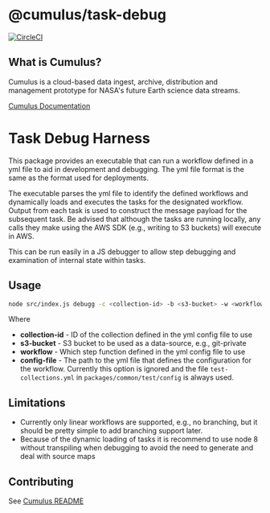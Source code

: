 # @cumulus/task-debug

[![CircleCI](https://circleci.com/gh/nasa/cumulus.svg?style=svg)](https://circleci.com/gh/nasa/cumulus)

## What is Cumulus?

Cumulus is a cloud-based data ingest, archive, distribution and management prototype for NASA's future Earth science data streams.

[Cumulus Documentation](https://nasa.github.io/cumulus)

# Task Debug Harness

This package provides an executable that can run a workflow defined in a yml file to aid in
development and debugging. The yml file format is the same as the format used for deployments.

The executable parses the yml file to identify the defined workflows and dynamically loads
and executes the tasks for the designated workflow. Output from each task is used to construct
the message payload for the subsequent task. Be advised that although the tasks are running locally,
any calls they make using the AWS SDK (e.g., writing to S3 buckets) will execute in AWS.

This can be run easily in a JS debugger to allow step debugging and examination of internal
state within tasks.

## Usage

``` bash
node src/index.js debugg -c <collection-id> -b <s3-bucket> -w <workflow> <config-file>
```

Where

* **collection-id** - ID of the collection defined in the yml config file to use
* **s3-bucket** - S3 bucket to be used as a data-source, e.g., git-private
* **workflow** - Which step function defined in the yml config file to use
* **config-file** - The path to the yml file that defines the configuration for the workflow.
Currently this option is ignored and the file `test-collections.yml` in `packages/common/test/config`
is always used.

## Limitations

* Currently only linear workflows are supported, e.g., no branching, but it should be pretty simple
to add branching support later.
* Because of the dynamic loading of tasks it is recommend to use node 8 without transpiling when
debugging to avoid the need to generate and deal with source maps

## Contributing

See [Cumulus README](https://github.com/nasa/cumulus/blob/master/README.md#installing-and-deploying)
